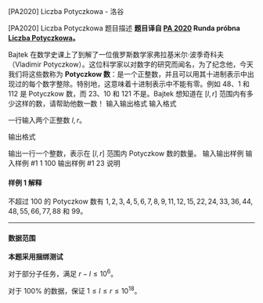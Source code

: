 



[PA2020] Liczba Potyczkowa - 洛谷














[PA2020] Liczba Potyczkowa
题目描述
**题目译自 [PA 2020](https://sio2.mimuw.edu.pl/c/pa-2020-1/dashboard/) Runda próbna [Liczba Potyczkowa](https://sio2.mimuw.edu.pl/c/pa-2020-1/p/lic/)。**

Bajtek 在数学史课上了到解了一位俄罗斯数学家弗拉基米尔·波季奇科夫（Vladimir Potyczkow）。这位科学家以对数字的研究而闻名，为了纪念他，今天我们将这些数称为 **Potyczkow 数**：是一个正整数，并且可以用其十进制表示中出现过的每个数字整除。特别地，这意味着十进制表示中不能有零。例如 $48$、$1$ 和 $112$ 是 Potyczkow 数，而 $23$、$10$ 和 $121$ 不是。Bajtek 想知道在 $[l, r]$ 范围内有多少这样的数，请帮助他数一数！
输入输出格式
输入格式

一行输入两个正整数 $l,r$。

输出格式

输出一行一个整数，表示在 $[l, r]$ 范围内 Potyczkow 数的数量。
输入输出样例
输入样例 #1
1 100
输出样例 #1
23
说明
#### 样例 1 解释

不超过 $100$ 的 Potyczkow 数有 $1, 2, 3, 4, 5, 6, 7, 8, 9,11,12, 15, 22, 24, 33, 36, 44, 48, 55, 66, 77, 88$ 和 $99$。

------------

#### 数据范围

**本题采用捆绑测试**

对于部分子任务，满足 $r-l\le 10^6$。

对于 $100\%$ 的数据，保证 $1\le l\le r\le 10^{18}$。






